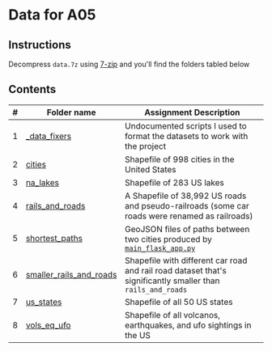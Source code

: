 # Data for A05

## Instructions

Decompress `data.7z` using [7-zip](https://www.7-zip.org/) and you'll find the folders tabled below

## Contents

|   #   | Folder name | Assignment Description |
| :---: | ----------- | ---------------------- |
|   1    | [_data_fixers](_data_fixers) | Undocumented scripts I used to format the datasets to work with the project |
|   2    | [cities](cities) | Shapefile of 998 cities in the United States |
|   3    | [na_lakes](na_lakes) | Shapefile of 283 US lakes |
|   4    | [rails_and_roads](rails_and_roads) | A Shapefile of 38,992 US roads and pseudo-railroads (some car roads were renamed as railroads) |
|   5    | [shortest_paths](shortest_paths) | GeoJSON files of paths between two cities produced by [`main_flask_app.py`](../main_flask_app.py) |
|   6    | [smaller_rails_and_roads](smaller_rails_and_roads) | Shapefile with different car road and rail road dataset that's significantly smaller than `rails_and_roads` |
|   7    | [us_states](us_states) | Shapefile of all 50 US states |
|   8    | [vols_eq_ufo](vols_eq_ufo) | Shapefile of all volcanos, earthquakes, and ufo sightings in the US |
